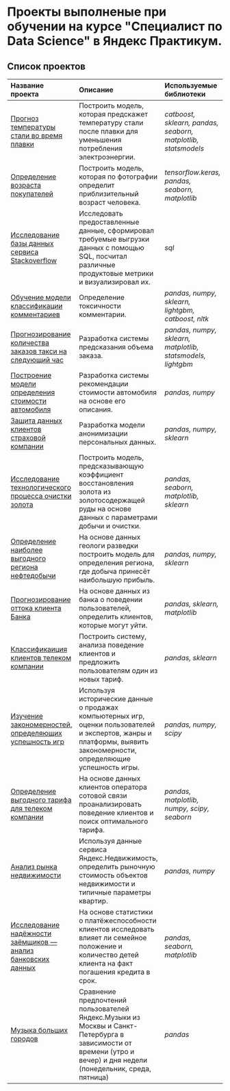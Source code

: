 # Проекты выполненые при обучении на курсе "Специалист по Data Science" в Яндекс Практикум.

## Список проектов


| Название проекта | Описание | Используемые библиотеки | Тема проекта |
| :---------------------- | :---------------------- | :---------------------- | :--------------------- |
| [Прогноз температуры стали во время плавки](16_steel_temperature_prediction) | Построить модель, которая предскажет температуру стали после плавки для уменьшения потребления электроэнергии.  | *catboost, sklearn, pandas, seaborn, matplotlib, statsmodels* | Выпускной проект |
| [Определение возраста покупателей](15_) | Построить модель, которая по фотографии определит приблизительный возраст человека. | *tensorflow.keras, pandas, seaborn, matplotlib* | Компьютерное зрение |
| [Исследование базы данных сервиса Stackoverflow](14_) | Исследовать предоставленные данные, сформировал требуемые выгрузки данных с помощью SQL, посчитал различные продуктовые метрики и визуализировал их. | *sql* | Продвинутый SQL |
| [Обучение модели классификации комментариев](13_) | Определение токсичности комментарии. | *pandas, numpy, sklearn, lightgbm, catboost, nltk* | Машинное обучение для текстов |
| [Прогнозирование количества заказов такси на следующий час](12_) | Разработка системы предсказания объема заказа. | *pandas, numpy, sklearn, matplotlib, statsmodels, lightgbm* | Временные ряды |
| [Построение модели определения стоимости автомобиля](11_) | Разработка системы рекомендации стоимости автомобиля на основе его описания. | *pandas, numpy* | Численные методы |
| [Защита данных клиентов страховой компании](10_) | Разработка модели анонимизации персональных данных. | *pandas, numpy, sklearn* | Линейная алгебра |
| [Исследование технологического процесса очистки золота](9_gold) | Построить модель, предсказывающую коэффициент восстановления золота из золотосодержащей руды на основе данных с параметрами добычи и очистки. | *pandas, seaborn, matplotlib, sklearn* | Сборный проект - 2 |
| [Определение наиболее выгодного региона нефтедобычи](8_choosing_a_location_for_a_well) | На основе данных геологи разведки построить модель для определения региона, где добыча принесёт наибольшую прибыль. | *pandas, numpy, sklearn* | Машинное обучение в бизнесе |
| [Прогнозирование оттока клиента Банка](7_сustomer_churn) | На основе данных из банка о поведении пользователей, определить клиентов, которые могут уйти. | *pandas, sklearn, matplotlib* | Обучение с учителем |
| [Классификаиция клиентов телеком компании](6_tariff_recommendation) | Построить систему, анализа поведение клиентов и предложить пользователям один из новых тариф. | *pandas, sklearn* | Введение в машинное обучение |
| [Изучение закономерностей, определяющих успешность игр](5_success_of_the_game) | Используя исторические данные о продажах компьютерных игр, оценки пользователей и экспертов, жанры и платформы, выявить закономерности, определяющие успешность игры. | *pandas, numpy, scipy* |Сборный проект |
| [Определение выгодного тарифа для телеком компании](4_select_tarif) | На основе данных клиентов оператора сотовой связи проанализировать поведение клиентов и поиск оптимального тарифа. | *pandas, matplotlib, numpy, scipy, seaborn* | Статистический анализ данных |
| [Анализ рынка недвижимости](3_sale_of_flat) | Используя данные сервиса Яндекс.Недвижимость, определить рыночную стоимость объектов недвижимости и типичные параметры квартир. | *pandas, numpy* | Исследовательский анализ данных |
| [Исследование надёжности заёмщиков — анализ банковских данных](2_reliability_of_borrowers) | На основе статистики о платёжеспособности клиентов исследовать влияет ли семейное положение и количество детей клиента на факт погашения кредита в срок. | *pandas, seaborn, matplotlib* | Предобработка данных |
| [Музыка больших городов](1_big_cities_music) | Сравнение предпочтений пользователей Яндекс.Музыки из Москвы и Санкт-Петербурга в зависимости от времени (утро и вечер) и дня недели (понедельник, среда, пятница)| *pandas* | Базовый Python |
